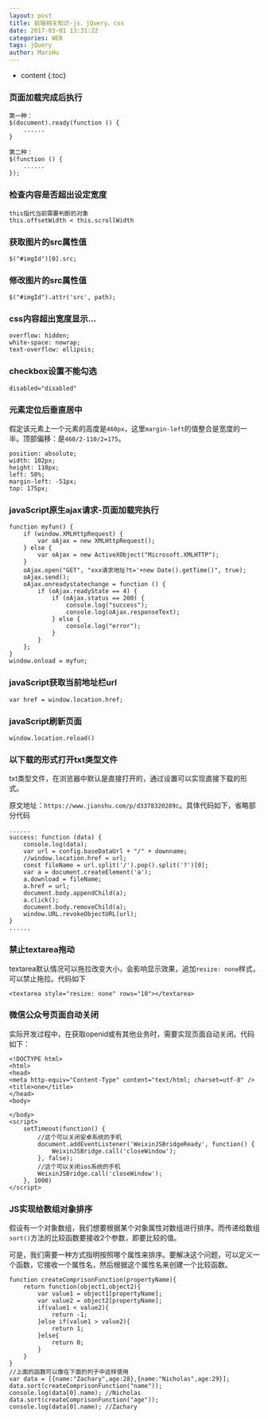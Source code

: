 ```yaml
---
layout: post
title: 前端相关知识-js、jQuery、css
date: 2017-03-01 13:31:22
categories: WEB
tags: jQuery
author: MarsHu
---
```


* content
{:toc}

### 页面加载完成后执行 ###
	第一种：
    $(document).ready(function () {
		......
    }

	第二种：
    $(function () {
		......
	});

### 检查内容是否超出设定宽度 ###

	this指代当前需要判断的对象
	this.offsetWidth < this.scrollWidth





### 获取图片的src属性值 ###

	$("#imgId")[0].src; 

### 修改图片的src属性值 ###

	$("#imgId").attr('src', path); 

### css内容超出宽度显示... ###

    overflow: hidden;
    white-space: nowrap;
    text-overflow: ellipsis;

### checkbox设置不能勾选 ###

	disabled="disabled"

### 元素定位后垂直居中 ###
假定该元素上一个元素的高度是`460px`，这里`margin-left`的值整合是宽度的一半。顶部偏移：是`460/2-110/2=175`。

	position: absolute;
	width: 102px;
	height: 110px;
	left: 50%;
	margin-left: -51px;
	top: 175px;

### javaScript原生ajax请求-页面加载完执行 ###

	function myfun() {
        if (window.XMLHttpRequest) {
            var oAjax = new XMLHttpRequest();
        } else {
            var oAjax = new ActiveXObject("Microsoft.XMLHTTP");
        }
        oAjax.open("GET", "xxx请求地址?t='+new Date().getTime()", true);
        oAjax.send();
        oAjax.onreadystatechange = function () {
            if (oAjax.readyState == 4) {
                if (oAjax.status == 200) {
					console.log("success");
                    console.log(oAjax.responseText);
                } else {
                    console.log("error");
                }
            }
        };
    }
    window.onload = myfun;

### javaScript获取当前地址栏url ###

	var href = window.location.href;

### javaScript刷新页面 ###
	
	window.location.reload()

### 以下载的形式打开txt类型文件 ###
txt类型文件，在浏览器中默认是直接打开的，通过设置可以实现直接下载的形式。

原文地址：`https://www.jianshu.com/p/d3378320289c`。具体代码如下，省略部分代码

	......
	success: function (data) {
		console.log(data);
		var url = config.baseDataUrl + "/" + downname;
		//window.location.href = url;
		const fileName = url.split('/').pop().split('?')[0];
		var a = document.createElement('a');
		a.download = fileName;
		a.href = url;
		document.body.appendChild(a);
		a.click();
		document.body.removeChild(a);
		window.URL.revokeObjectURL(url);
	}
	......

### 禁止textarea拖动 ###
textarea默认情况可以拖拉改变大小，会影响显示效果，追加`resize: none`样式，可以禁止拖拉。代码如下

	<textarea style="resize: none" rows="10"></textarea>

### 微信公众号页面自动关闭 ###
实际开发过程中，在获取openid或有其他业务时，需要实现页面自动关闭。代码如下：

	<!DOCTYPE html>
	<html>
	<head>
	<meta http-equiv="Content-Type" content="text/html; charset=utf-8" />
	<title>one</title>
	</head>
	<body>
	
	</body>
	<script>
		setTimeout(function() {
			//这个可以关闭安卓系统的手机
			document.addEventListener('WeixinJSBridgeReady', function() {
				WeixinJSBridge.call('closeWindow');
			}, false);
			//这个可以关闭ios系统的手机
			WeixinJSBridge.call('closeWindow');
		}, 1000)
	</script>

### JS实现给数组对象排序 ###
假设有一个对象数组，我们想要根据某个对象属性对数组进行排序。而传递给数组`sort()`方法的比较函数要接收2个参数，即要比较的值。

可是，我们需要一种方式指明按照哪个属性来排序。要解决这个问题，可以定义一个函数，它接收一个属性名，然后根据这个属性名来创建一个比较函数。

	function createComprisonFunction(propertyName){
	    return function(object1,object2){
	        var value1 = object1[propertyName];
	        var value2 = object2[propertyName];
	        if(value1 < value2){
	            return -1;
	        }else if(value1 > value2){
	            return 1;
	        }else{
	            return 0;
	        }
	    }
	}
	//上面的函数可以像在下面的列子中这样使用
	var data = [{name:"Zachary",age:28},{name:"Nicholas",age:29}];
	data.sort(createComprisonFunction("name"));
	console.log(data[0].name); //Nicholas
	data.sort(createComprisonFunction("age"));
	console.log(data[0].name); //Zachary